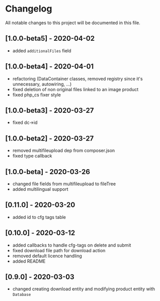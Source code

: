 # Changelog
All notable changes to this project will be documented in this file.

## [1.0.0-beta5] - 2020-04-02

- added `additionalFiles` field

## [1.0.0-beta4] - 2020-04-01

- refactoring (DataContainer classes, removed registry since it's unnecessary, autowiring, ...)
- fixed deletion of non original files linked to an image product
- fixed php_cs fixer style

## [1.0.0-beta3] - 2020-03-27

- fixed dc->id

## [1.0.0-beta2] - 2020-03-27

- removed multifileupload dep from composer.json
- fixed type callback

## [1.0.0-beta] - 2020-03-26

- changed file fields from multifileupload to fileTree
- added multilingual support

## [0.11.0] - 2020-03-20

- added id to cfg tags table

## [0.10.0] - 2020-03-12

- added callbacks to handle cfg-tags on delete and submit
- fixed download file path for download action
- removed default licence handling
- added README

## [0.9.0] - 2020-03-03

- changed creating download entity and modifying product entity with `Database`

